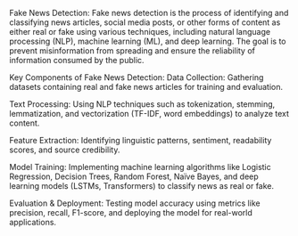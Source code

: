Fake News Detection:
Fake news detection is the process of identifying and classifying news articles, social media posts, or other forms of content as either real or fake using various techniques, including natural language processing (NLP), machine learning (ML), and deep learning. The goal is to prevent misinformation from spreading and ensure the reliability of information consumed by the public.

Key Components of Fake News Detection:
Data Collection: Gathering datasets containing real and fake news articles for training and evaluation.

Text Processing: Using NLP techniques such as tokenization, stemming, lemmatization, and vectorization (TF-IDF, word embeddings) to analyze text content.

Feature Extraction: Identifying linguistic patterns, sentiment, readability scores, and source credibility.

Model Training: Implementing machine learning algorithms like Logistic Regression, Decision Trees, Random Forest, Naïve Bayes, and deep learning models (LSTMs, Transformers) to classify news as real or fake.

Evaluation & Deployment: Testing model accuracy using metrics like precision, recall, F1-score, and deploying the model for real-world applications.
